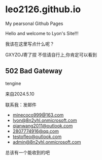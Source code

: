 # leo2126.github.io
My pearsonal Github Pages

Hello and welcome to Lyon's Site!!!

我该在这里写点什么呢？

GXYZOJ寄了捏
不信请自行上,你肯定可以看到


##               502 Bad Gateway
tengine

来自2024.5.10


联系我：发邮件

- [minecoco999@163.com](mailto://minecoco999@163.com)
- [lyon@8n2yhl.onmicrosoft.com](mailto://lyon@8n2yhl.onmicrosoft.com)
- [qianwang2011@outlook.com](mailto://qianwang2011@outlook.com)
- [2807774916@qq.com](mailto://2807774916@qq.com)
- [testofleo@outlook.com](mailto://testofleo@outlook.com)
- [admin@8n2yhl.onmicrosoft.com](mailto://admin@8n2yhl.onmicrosoft.com)

总该有一个能收到的吧
